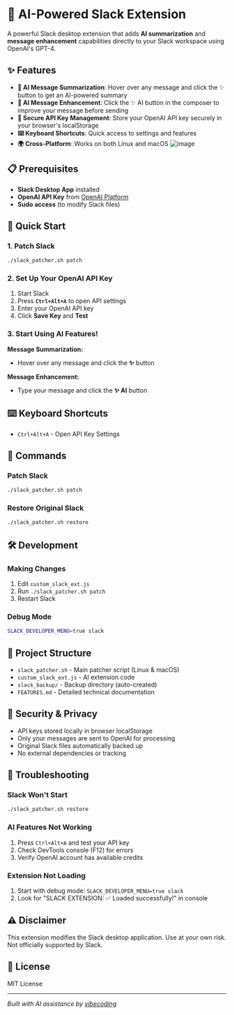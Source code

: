 # 🚀 AI-Powered Slack Extension

A powerful Slack desktop extension that adds **AI summarization** and **message enhancement** capabilities directly to your Slack workspace using OpenAI's GPT-4.

## ✨ Features

- **🤖 AI Message Summarization**: Hover over any message and click the ✨ button to get an AI-powered summary
- **📝 AI Message Enhancement**: Click the ✨ AI button in the composer to improve your message before sending
- **🔐 Secure API Key Management**: Store your OpenAI API key securely in your browser's localStorage
- **⌨️ Keyboard Shortcuts**: Quick access to settings and features
- **🌍 Cross-Platform**: Works on both Linux and macOS
![image](https://github.com/user-attachments/assets/a2a96bbb-62a3-429e-a44b-89cd3aa1c95a)

## 📋 Prerequisites

- **Slack Desktop App** installed
- **OpenAI API Key** from [OpenAI Platform](https://platform.openai.com/api-keys)
- **Sudo access** (to modify Slack files)

## 🚀 Quick Start

### 1. Patch Slack
```bash
./slack_patcher.sh patch
```

### 2. Set Up Your OpenAI API Key
1. Start Slack
2. Press **`Ctrl+Alt+A`** to open API settings
3. Enter your OpenAI API key
4. Click **Save Key** and **Test**

### 3. Start Using AI Features!

**Message Summarization:**
- Hover over any message and click the **✨** button

**Message Enhancement:**
- Type your message and click the **✨ AI** button

## ⌨️ Keyboard Shortcuts

- `Ctrl+Alt+A` - Open API Key Settings

## 🔧 Commands

### Patch Slack
```bash
./slack_patcher.sh patch
```

### Restore Original Slack
```bash
./slack_patcher.sh restore
```

## 🛠️ Development

### Making Changes
1. Edit `custom_slack_ext.js`
2. Run `./slack_patcher.sh patch`
3. Restart Slack

### Debug Mode
```bash
SLACK_DEVELOPER_MENU=true slack
```

## 📁 Project Structure

- `slack_patcher.sh` - Main patcher script (Linux & macOS)
- `custom_slack_ext.js` - AI extension code
- `slack_backup/` - Backup directory (auto-created)
- `FEATURES.md` - Detailed technical documentation

## 🔐 Security & Privacy

- API keys stored locally in browser localStorage
- Only your messages are sent to OpenAI for processing
- Original Slack files automatically backed up
- No external dependencies or tracking

## 🚨 Troubleshooting

### Slack Won't Start
```bash
./slack_patcher.sh restore
```

### AI Features Not Working
1. Press `Ctrl+Alt+A` and test your API key
2. Check DevTools console (F12) for errors
3. Verify OpenAI account has available credits

### Extension Not Loading
1. Start with debug mode: `SLACK_DEVELOPER_MENU=true slack`
2. Look for "SLACK EXTENSION: ✅ Loaded successfully!" in console

## ⚠️ Disclaimer

This extension modifies the Slack desktop application. Use at your own risk. Not officially supported by Slack.

## 📄 License

MIT License

---

*Built with AI assistance by [vibecoding](https://vibecoding.com)* 
